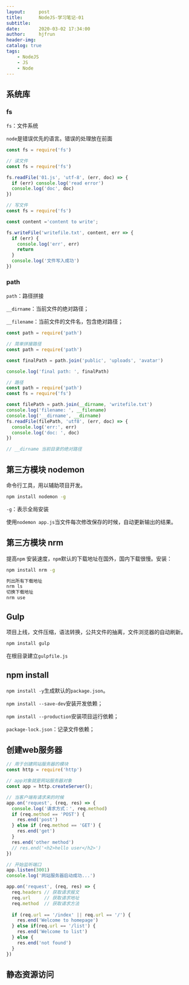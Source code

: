 ```yaml
---
layout:     post
title:      NodeJS-学习笔记-01
subtitle:   
date:       2020-03-02 17:34:00
author:     hjfrun
header-img: 
catalog: true
tags:
	- NodeJS
	- JS
	- Node
---
```




## 系统库

### fs

`fs`：文件系统

`node`是错误优先的语言。错误的处理放在前面

```javascript
const fs = require('fs')
```

```javascript
// 读文件
const fs = require('fs')

fs.readFile('01.js', 'utf-8', (err, doc) => {
  if (err) console.log('read error')
  console.log('doc', doc)
})

// 写文件
const fs = require('fs')

const content ='content to write';

fs.writeFile('writefile.txt', content, err => {
  if (err) {
    console.log('err', err)
    return
  }
  console.log('文件写入成功')
})
```



### path

`path`：路径拼接

`__dirname`：当前文件的绝对路径；

`__filename`：当前文件的文件名，包含绝对路径；

```javascript
const path = require('path')
```

```js
// 简单拼接路径
const path = require('path')

const finalPath = path.join('public', 'uploads', 'avatar')

console.log('final path: ', finalPath)
```

```js
// 路径
const path = require('path')
const fs = require('fs')

const filePath = path.join(__dirname, 'writefile.txt')
console.log('filename: ', __filename)
console.log('__dirname', __dirname)
fs.readFile(filePath, 'utf8', (err, doc) => {
  console.log('err:', err)
  console.log('doc: ', doc)
})

// __dirname 当前目录的绝对路径
```



## 第三方模块 nodemon

命令行工具，用以辅助项目开发。

```bash
npm install nodemon -g
```

`-g`：表示全局安装

使用`nodemon app.js`当文件每次修改保存的时候，自动更新输出的结果。



## 第三方模块 nrm

提高`npm` 安装速度，`npm`默认的下载地址在国外，国内下载很慢。安装：

```bash
npm install nrm -g
```

```bash
列出所有下载地址
nrm ls
切换下载地址
nrm use
```



## Gulp

项目上线，文件压缩，语法转换，公共文件的抽离，文件浏览器的自动刷新。

```bash
npm install gulp
```

在根目录建立`gulpfile.js`



## npm install

`npm install -y`生成默认的`package.json`。

`npm install --save-dev`安装开发依赖；

`npm install --production`安装项目运行依赖；

`package-lock.json`：记录文件依赖；



## 创建web服务器

```javascript
// 用于创建网站服务器的模块
const http = require('http')

// app对象就是网站服务器对象
const app = http.createServer();

// 当客户端有请求来的时候
app.on('request', (req, res) => {
  console.log('请求方式：', req.method)
  if (req.method == 'POST') {
    res.end('post')
  } else if (req.method == 'GET') {
    res.end('get')
  }
  res.end('other method')
  // res.end('<h2>hello user</h2>')
})

// 开始监听端口
app.listen(3001)
console.log('网站服务器启动成功...')
```



```js
app.on('request', (req, res) => {
  req.headers // 获取请求报文
  req.url     // 获取请求地址
  req.method  // 获取请求方法
  
  if (req.url == '/index' || req.url == '/') {
    res.end('Welcome to homepage')
  } else if(req.url == '/list') {
    res.end('Welcome to list')
  } else {
    res.end('not found')
  }
})


```

## 静态资源访问



